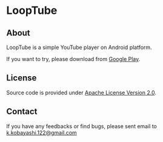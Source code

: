# LoopTube

## About
LoopTube is a simple YouTube player on Android platform.

If you want to try, please download from [Google Play](https://play.google.com/store/apps/details?id=com.kskkbys.loop&feature=search_result#?t=W251bGwsMSwyLDEsImNvbS5rc2trYnlzLmxvb3AiXQ..).

## License
Source code is provided under [Apache License Version 2.0](http://www.apache.org/licenses/LICENSE-2.0).

## Contact
If you have any feedbacks or find bugs, please sent email to k.kobayashi.122@gmail.com
